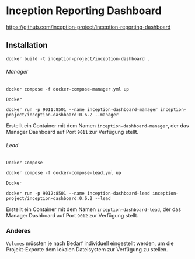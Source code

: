 # Inception Reporting Dashboard
https://github.com/inception-project/inception-reporting-dashboard

## Installation

```commandline
docker build -t inception-project/inception-dashboard .
```

###### Manager
```commandline
docker compose -f docker-compose-manager.yml up
```
``Docker``
```commandline
docker run -p 9011:8501 --name inception-dashboard-manager inception-project/inception-dashboard:0.6.2 --manager
```
Erstellt ein Container mit dem Namen ``inception-dashboard-manager``,
der das Manager Dashboard auf Port ``9011`` zur Verfügung stellt.

###### Lead
``Docker Compose``
```commandline
docker compose -f docker-compose-lead.yml up
```
``Docker``
```commandline
docker run -p 9012:8501 --name inception-dashboard-lead inception-project/inception-dashboard:0.6.2 --lead
```
Erstellt ein Container mit dem Namen ``inception-dashboard-lead``,
der das Manager Dashboard auf Port ``9012`` zur Verfügung stellt.

### Anderes

``Volumes`` müssten je nach Bedarf individuell eingestellt werden,
um die Projekt-Exporte dem lokalen Dateisystem zur Verfügung zu stellen.
